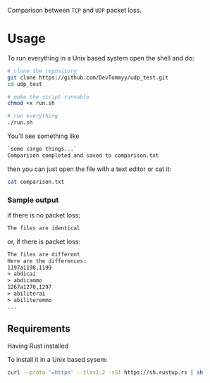 Comparison between `TCP` and `UDP` packet loss.

# Usage

To run everything in a Unix based system open the shell and do:

```bash
# clone the repository
git clone https://github.com/DevTommyy/udp_test.git
cd udp_test

# make the script runnable
chmod +x run.sh

# run everything
./run.sh
```

You'll see something like

```txt
`some cargo things...`
Comparison completed and saved to comparison.txt
```

then you can just open the file with a text editor or cat it:

```bash
cat comparison.txt
```

### Sample output

if there is no packet loss:

```txt
The files are identical
```

or, if there is packet loss:

```txt
The files are different
Here are the differences:
1197a1198,1199
> abdicai
> abdicammo
1267a1270,1297
> abiliterai
> abiliteremmo
...
```

## Requirements

Having Rust installed

To install it in a Unix based sysem:

```bash
curl --proto '=https' --tlsv1.2 -sSf https://sh.rustup.rs | sh

```
